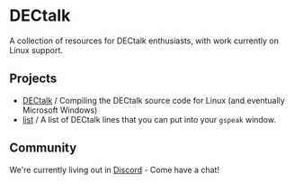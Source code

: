 # DECtalk

A collection of resources for DECtalk enthusiasts, with work currently on Linux support.

## Projects

- [DECtalk](https://github.com/dectalk/dectalk) / Compiling the DECtalk source code for Linux (and eventually Microsoft Windows)
- [list](https://github.com/dectalk/list) / A list of DECtalk lines that you can put into your `gspeak` window.

## Community

We're currently living out in [Discord](https://discordapp.com/invite/wHgdmf4) - Come have a chat!
